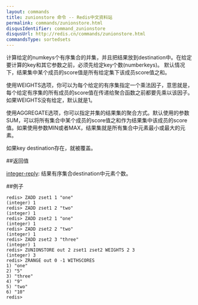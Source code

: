 ```yaml
---
layout: commands
title: zunionstore 命令 -- Redis中文资料站
permalink: commands/zunionstore.html
disqusIdentifier: command_zunionstore
disqusUrl: http://redis.cn/commands/zunionstore.html
commandsType: sortedsets
---
```


计算给定的numkeys个有序集合的并集，并且把结果放到destination中。在给定要计算的key和其它参数之前，必须先给定key个数(numberkeys)。 默认情况下，结果集中某个成员的score值是所有给定集下该成员score值之和。

使用WEIGHTS选项，你可以为每个给定的有序集指定一个乘法因子，意思就是，每个给定有序集的所有成员的score值在传递给聚合函数之前都要先乘以该因子。如果WEIGHTS没有给定，默认就是1。

使用AGGREGATE选项，你可以指定并集的结果集的聚合方式。默认使用的参数SUM，可以将所有集合中某个成员的score值之和作为结果集中该成员的score值。如果使用参数MIN或者MAX，结果集就是所有集合中元素最小或最大的元素。

如果key destination存在，就被覆盖。

##返回值

[integer-reply](/topics/protocol#integer-reply): 结果有序集合destination中元素个数。

##例子

	redis> ZADD zset1 1 "one"
	(integer) 1
	redis> ZADD zset1 2 "two"
	(integer) 1
	redis> ZADD zset2 1 "one"
	(integer) 1
	redis> ZADD zset2 2 "two"
	(integer) 1
	redis> ZADD zset2 3 "three"
	(integer) 1
	redis> ZUNIONSTORE out 2 zset1 zset2 WEIGHTS 2 3
	(integer) 3
	redis> ZRANGE out 0 -1 WITHSCORES
	1) "one"
	2) "5"
	3) "three"
	4) "9"
	5) "two"
	6) "10"
	redis> 
